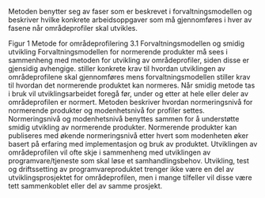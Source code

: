 Metoden benytter seg av faser som er beskrevet i forvaltningsmodellen og beskriver hvilke konkrete arbeidsoppgaver som må gjennomføres i hver av fasene når områdeprofiler skal utvikles.
  
Figur 1 Metode for områdeprofilering
3.1	Forvaltningsmodellen og smidig utvikling
Forvaltningsmodellen for normerende produkter må sees i sammenheng med metoden for utvikling av områdeprofiler, siden disse er gjensidig avhengige. stiller konkrete krav til hvordan utviklingen av områdeprofilene skal gjennomføres mens forvaltningsmodellen stiller krav til hvordan det normerende produktet kan normeres. 
Når smidig metode tas i bruk vil utviklingsarbeidet foregå før, under og etter at hele eller deler av områdeprofilen er normert. Metoden beskriver hvordan normeringsnivå for normerende produkter og modenhetsnivå for profiler settes. Normeringsnivå og modenhetsnivå benyttes sammen for å understøtte smidig utvikling av normerende produkter. Normerende produkter kan publiseres med økende normeringsnivå etter hvert som modenheten øker basert på erfaring med implementasjon og bruk av produktet.
Utviklingen av områdeprofilen vil ofte skje i sammenheng med utviklingen av programvare/tjeneste som skal løse et samhandlingsbehov. Utvikling, test og driftssetting av programvareproduktet trenger ikke være en del av utviklingsprosjektet for områdeprofilen, men i mange tilfeller vil disse være tett sammenkoblet eller del av samme prosjekt.
